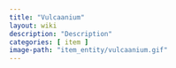 ```yaml
---
title: "Vulcaanium"
layout: wiki
description: "Description"
categories: [ item ]
image-path: "item_entity/vulcaanium.gif"
---
```

